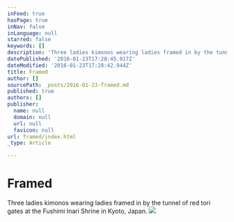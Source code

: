 ```yaml
---
inFeed: true
hasPage: true
inNav: false
inLanguage: null
starred: false
keywords: []
description: 'Three ladies kimonos wearing ladies framed in by the tunnel of red tori gates at the Fushimi Inari Shrine in Kyoto, Japan.'
datePublished: '2016-01-23T17:28:45.917Z'
dateModified: '2016-01-23T17:28:42.944Z'
title: Framed
author: []
sourcePath: _posts/2016-01-23-framed.md
published: true
authors: []
publisher:
  name: null
  domain: null
  url: null
  favicon: null
url: framed/index.html
_type: Article

---
```

# Framed

Three ladies kimonos wearing ladies framed in by the tunnel of red tori gates at the Fushimi Inari Shrine in Kyoto, Japan.
![](https://s3-us-west-2.amazonaws.com/the-grid-img/p/16a02f64a9c42fc2687a73c5fa7e01973c437141.jpg)